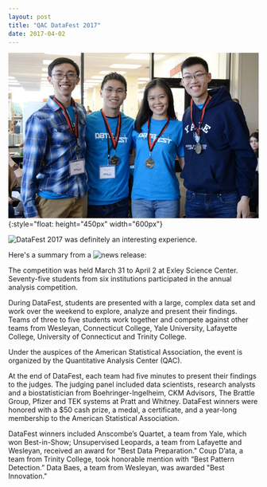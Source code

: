 ```yaml
---
layout: post
title: "QAC DataFest 2017"
date: 2017-04-02
---
```


![Anscombe](/img/Anscombe.jpg){:style="float: height="450px" width="600px"}

![DataFest 2017](http://datafest.blogs.wesleyan.edu/) was definitely an interesting experience.

Here's a summary from a ![news release:](http://newsletter.blogs.wesleyan.edu/2017/04/10/wesleyan-team-honored-for-best-innovation-at-2017-datafest/?gaclick=featured) 

The competition was held March 31 to April 2 at Exley Science Center. Seventy-five students from six institutions participated in the annual analysis competition.

During DataFest, students are presented with a large, complex data set and work over the weekend to explore, analyze and present their findings. Teams of three to five students work together and compete against other teams from Wesleyan, Connecticut College, Yale University, Lafayette College, University of Connecticut and Trinity College.

Under the auspices of the American Statistical Association, the event is organized by the Quantitative Analysis Center (QAC).

At the end of DataFest, each team had five minutes to present their findings to the judges. The judging panel included data scientists, research analysts and a biostatistician from Boehringer-Ingelheim, CKM Advisors, The Brattle Group, Pfizer and TEK systems at Pratt and Whitney. DataFest winners were honored with a $50 cash prize, a medal, a certificate, and a year-long membership to the American Statistical Association.

DataFest winners included Anscombe’s Quartet, a team from Yale, which won Best-in-Show; Unsupervised Leopards, a team from Lafayette and Wesleyan, received an award for "Best Data Preparation." Coup D’ata, a team from Trinity College, took honorable mention with “Best Pattern Detection.” Data Baes, a team from Wesleyan, was awarded "Best Innovation."



